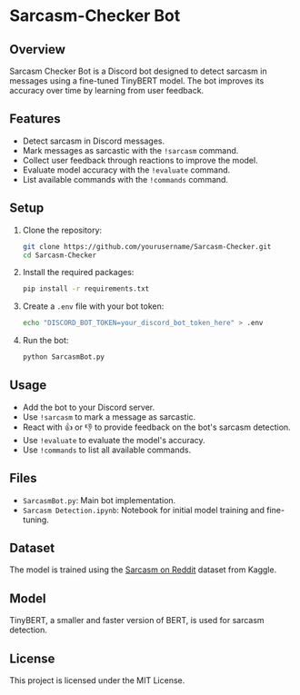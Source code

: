 # Sarcasm-Checker Bot

## Overview

Sarcasm Checker Bot is a Discord bot designed to detect sarcasm in messages using a fine-tuned TinyBERT model. The bot improves its accuracy over time by learning from user feedback.

## Features

- Detect sarcasm in Discord messages.
- Mark messages as sarcastic with the `!sarcasm` command.
- Collect user feedback through reactions to improve the model.
- Evaluate model accuracy with the `!evaluate` command.
- List available commands with the `!commands` command.

## Setup

1. Clone the repository:
    ```sh
    git clone https://github.com/yourusername/Sarcasm-Checker.git
    cd Sarcasm-Checker
    ```

2. Install the required packages:
    ```sh
    pip install -r requirements.txt
    ```

3. Create a `.env` file with your bot token:
    ```sh
    echo "DISCORD_BOT_TOKEN=your_discord_bot_token_here" > .env
    ```

4. Run the bot:
    ```sh
    python SarcasmBot.py
    ```

## Usage

- Add the bot to your Discord server.
- Use `!sarcasm` to mark a message as sarcastic.
- React with 👍 or 👎 to provide feedback on the bot's sarcasm detection.
- Use `!evaluate` to evaluate the model's accuracy.
- Use `!commands` to list all available commands.

## Files

- `SarcasmBot.py`: Main bot implementation.
- `Sarcasm Detection.ipynb`: Notebook for initial model training and fine-tuning.

## Dataset

The model is trained using the [Sarcasm on Reddit](https://www.kaggle.com/datasets/danofer/sarcasm) dataset from Kaggle.

## Model

TinyBERT, a smaller and faster version of BERT, is used for sarcasm detection.

## License

This project is licensed under the MIT License.
